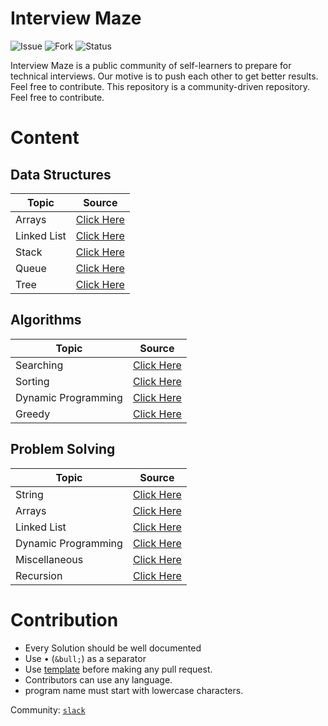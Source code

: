 # Interview Maze

![Issue](https://img.shields.io/github/issues/The-IT-Crew/Interview-Maze)
![Fork](https://img.shields.io/github/forks/The-IT-Crew/Interview-Maze)
![Status](https://img.shields.io/github/stars/The-IT-Crew/Interview-Maze)

Interview Maze is a public community of self-learners to prepare for technical interviews. Our motive is to push each other to get better results. Feel free to contribute. This repository is a community-driven repository. Feel free to contribute.

# Content

## Data Structures

|Topic|Source|
|-|-|
|Arrays|[Click Here](./Data%20Structures/Arrays/README.md)|
|Linked List|[Click Here](./Data%20Structures/Linked%20List/README.md)|
|Stack|[Click Here](./Data%20Structures/Stack/README.md)|
|Queue|[Click Here](./Data%20Structures/Queue/README.md)|
|Tree|[Click Here](./Data%20Structures/Tree/README.md)|

## Algorithms

|Topic|Source|
|-|-|
|Searching|[Click Here](./Algorithms/Searching/README.md)|
|Sorting|[Click Here](./Algorithms/Sorting/README.md)|
|Dynamic Programming|[Click Here](./Algorithms/Dynamic%20Programming/README.md)|
|Greedy|[Click Here](./Algorithms/Greedy/README.md)|

## Problem Solving

|Topic|Source|
|-|-|
|String|[Click Here](./Problem%20Solving/String/README.md)|
|Arrays|[Click Here](./Problem%20Solving/Arrays/README.md)|
|Linked List|[Click Here](./Problem%20Solving/Linked%20List/README.md)|
|Dynamic Programming|[Click Here](./Problem%20Solving/Dynamic%20Programming/README.md)|
|Miscellaneous|[Click Here](./Problem%20Solving/Miscellaneous/README.md)|
|Recursion|[Click Here](./Problem%20Solving/Recursion/README.md)|

# Contribution

- Every Solution should be well documented
- Use &bull; (`&bull;`) as a separator
- Use [template](./template.txt) before making any pull request.
- Contributors can use any language.
- program name must start with lowercase characters.

Community: [`slack`](https://interviewmaze.slack.com/)
